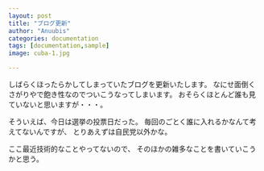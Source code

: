```yaml
---
layout: post
title: "ブログ更新"
author: "Anuubis"
categories: documentation
tags: [documentation,sample]
image: cuba-1.jpg

---
```


しばらくほったらかしてしまっていたブログを更新いたします。
なにせ面倒くさがりやで飽き性なのでついこうなってしまいます。
おそらくほとんど誰も見ていないと思いますが・・・。

そういえば、今日は選挙の投票日だった。
毎回のごとく誰に入れるかなんて考えてないんですが、
とりあえずは自民党以外かな。

ここ最近技術的なことやってないので、
そのほかの雑多なことを書いていこうかと思う。